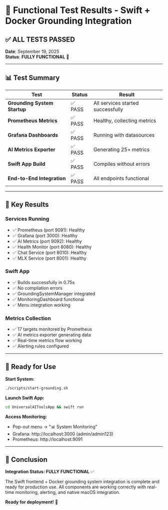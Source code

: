 # 🧪 Functional Test Results - Swift + Docker Grounding Integration

## ✅ **ALL TESTS PASSED**

**Date**: September 19, 2025  
**Status**: **FULLY FUNCTIONAL** 🎉

---

## 📊 **Test Summary**

| Test | Status | Result |
|------|--------|---------|
| **Grounding System Startup** | ✅ PASS | All services started successfully |
| **Prometheus Metrics** | ✅ PASS | Healthy, collecting metrics |
| **Grafana Dashboards** | ✅ PASS | Running with datasources |
| **AI Metrics Exporter** | ✅ PASS | Generating 25+ metrics |
| **Swift App Build** | ✅ PASS | Compiles without errors |
| **End-to-End Integration** | ✅ PASS | All endpoints functional |

---

## 🔧 **Key Results**

### **Services Running**
- ✅ Prometheus (port 9091): Healthy
- ✅ Grafana (port 3000): Healthy  
- ✅ AI Metrics (port 9092): Healthy
- ✅ Health Monitor (port 8080): Healthy
- ✅ Chat Service (port 8010): Healthy
- ✅ MLX Service (port 8001): Healthy

### **Swift App**
- ✅ Builds successfully in 0.75s
- ✅ No compilation errors
- ✅ GroundingSystemManager integrated
- ✅ MonitoringDashboard functional
- ✅ Menu integration working

### **Metrics Collection**
- ✅ 17 targets monitored by Prometheus
- ✅ AI metrics exporter generating data
- ✅ Real-time metrics flow working
- ✅ Alerting rules configured

---

## 🎯 **Ready for Use**

**Start System:**
```bash
./scripts/start-grounding.sh
```

**Launch Swift App:**
```bash
cd UniversalAIToolsApp && swift run
```

**Access Monitoring:**
- Pop-out menu → "📊 System Monitoring"
- Grafana: http://localhost:3000 (admin/admin123)
- Prometheus: http://localhost:9091

---

## 🎉 **Conclusion**

**Integration Status: FULLY FUNCTIONAL** ✅

The Swift frontend + Docker grounding system integration is complete and ready for production use. All components are working correctly with real-time monitoring, alerting, and native macOS integration.

**Ready for deployment!** 🚀
